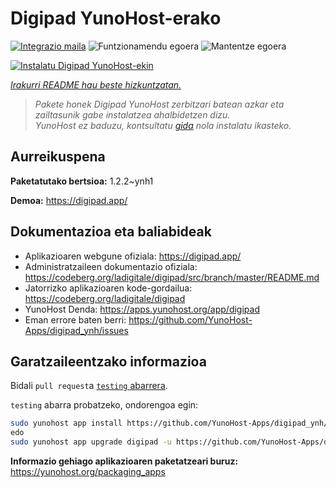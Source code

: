 <!--
Ohart ongi: README hau automatikoki sortu da <https://github.com/YunoHost/apps/tree/master/tools/readme_generator>ri esker
EZ editatu eskuz.
-->

# Digipad YunoHost-erako

[![Integrazio maila](https://dash.yunohost.org/integration/digipad.svg)](https://ci-apps.yunohost.org/ci/apps/digipad/) ![Funtzionamendu egoera](https://ci-apps.yunohost.org/ci/badges/digipad.status.svg) ![Mantentze egoera](https://ci-apps.yunohost.org/ci/badges/digipad.maintain.svg)

[![Instalatu Digipad YunoHost-ekin](https://install-app.yunohost.org/install-with-yunohost.svg)](https://install-app.yunohost.org/?app=digipad)

*[Irakurri README hau beste hizkuntzatan.](./ALL_README.md)*

> *Pakete honek Digipad YunoHost zerbitzari batean azkar eta zailtasunik gabe instalatzea ahalbidetzen dizu.*  
> *YunoHost ez baduzu, kontsultatu [gida](https://yunohost.org/install) nola instalatu ikasteko.*

## Aurreikuspena



**Paketatutako bertsioa:** 1.2.2~ynh1

**Demoa:** <https://digipad.app/>
## Dokumentazioa eta baliabideak

- Aplikazioaren webgune ofiziala: <https://digipad.app/>
- Administratzaileen dokumentazio ofiziala: <https://codeberg.org/ladigitale/digipad/src/branch/master/README.md>
- Jatorrizko aplikazioaren kode-gordailua: <https://codeberg.org/ladigitale/digipad>
- YunoHost Denda: <https://apps.yunohost.org/app/digipad>
- Eman errore baten berri: <https://github.com/YunoHost-Apps/digipad_ynh/issues>

## Garatzaileentzako informazioa

Bidali `pull request`a [`testing` abarrera](https://github.com/YunoHost-Apps/digipad_ynh/tree/testing).

`testing` abarra probatzeko, ondorengoa egin:

```bash
sudo yunohost app install https://github.com/YunoHost-Apps/digipad_ynh/tree/testing --debug
edo
sudo yunohost app upgrade digipad -u https://github.com/YunoHost-Apps/digipad_ynh/tree/testing --debug
```

**Informazio gehiago aplikazioaren paketatzeari buruz:** <https://yunohost.org/packaging_apps>
